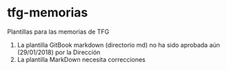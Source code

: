 # tfg-memorias

Plantillas para las memorias de TFG 


1. La plantilla GitBook markdown (directorio md) no ha sido aprobada aún (29/01/2018) por la Dirección
2. La plantilla MarkDown necesita correcciones


